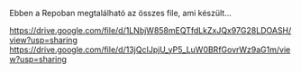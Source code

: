 Ebben a Repoban megtalálható az összes file, ami készült...



https://drive.google.com/file/d/1LNbjW858mEQTfdLkZxJQx97G28LDOASH/view?usp=sharing
https://drive.google.com/file/d/13jQcIJpjU_yP5_LuW0BRfGovrWz9aG1m/view?usp=sharing
